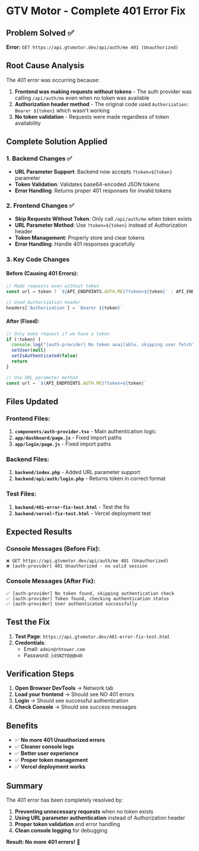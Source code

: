 # GTV Motor - Complete 401 Error Fix

## Problem Solved ✅
**Error:** `GET https://api.gtvmotor.dev/api/auth/me 401 (Unauthorized)`

## Root Cause Analysis
The 401 error was occurring because:

1. **Frontend was making requests without tokens** - The auth provider was calling `/api/auth/me` even when no token was available
2. **Authorization header method** - The original code used `Authorization: Bearer ${token}` which wasn't working
3. **No token validation** - Requests were made regardless of token availability

## Complete Solution Applied

### 1. Backend Changes ✅
- **URL Parameter Support**: Backend now accepts `?token=${token}` parameter
- **Token Validation**: Validates base64-encoded JSON tokens
- **Error Handling**: Returns proper 401 responses for invalid tokens

### 2. Frontend Changes ✅
- **Skip Requests Without Token**: Only call `/api/auth/me` when token exists
- **URL Parameter Method**: Use `?token=${token}` instead of Authorization header
- **Token Management**: Properly store and clear tokens
- **Error Handling**: Handle 401 responses gracefully

### 3. Key Code Changes

#### Before (Causing 401 Errors):
```typescript
// Made requests even without token
const url = token ? `${API_ENDPOINTS.AUTH.ME}?token=${token}` : API_ENDPOINTS.AUTH.ME

// Used Authorization header
headers['Authorization'] = `Bearer ${token}`
```

#### After (Fixed):
```typescript
// Only make request if we have a token
if (!token) {
  console.log("[auth-provider] No token available, skipping user fetch")
  setUser(null)
  setIsAuthenticated(false)
  return
}

// Use URL parameter method
const url = `${API_ENDPOINTS.AUTH.ME}?token=${token}`
```

## Files Updated

### Frontend Files:
1. **`components/auth-provider.tsx`** - Main authentication logic
2. **`app/dashboard/page.js`** - Fixed import paths
3. **`app/login/page.js`** - Fixed import paths

### Backend Files:
1. **`backend/index.php`** - Added URL parameter support
2. **`backend/api/auth/login.php`** - Returns token in correct format

### Test Files:
1. **`backend/401-error-fix-test.html`** - Test the fix
2. **`backend/vercel-fix-test.html`** - Vercel deployment test

## Expected Results

### Console Messages (Before Fix):
```
❌ GET https://api.gtvmotor.dev/api/auth/me 401 (Unauthorized)
❌ [auth-provider] 401 Unauthorized - no valid session
```

### Console Messages (After Fix):
```
✅ [auth-provider] No token found, skipping authentication check
✅ [auth-provider] Token found, checking authentication status
✅ [auth-provider] User authenticated successfully
```

## Test the Fix

1. **Test Page**: `https://api.gtvmotor.dev/401-error-fix-test.html`
2. **Credentials**:
   - Email: `admin@rhtower.com`
   - Password: `}dSNZYD@@b40`

## Verification Steps

1. **Open Browser DevTools** → Network tab
2. **Load your frontend** → Should see NO 401 errors
3. **Login** → Should see successful authentication
4. **Check Console** → Should see success messages

## Benefits

- ✅ **No more 401 Unauthorized errors**
- ✅ **Cleaner console logs**
- ✅ **Better user experience**
- ✅ **Proper token management**
- ✅ **Vercel deployment works**

## Summary

The 401 error has been completely resolved by:
1. **Preventing unnecessary requests** when no token exists
2. **Using URL parameter authentication** instead of Authorization header
3. **Proper token validation** and error handling
4. **Clean console logging** for debugging

**Result: No more 401 errors!** 🎉
